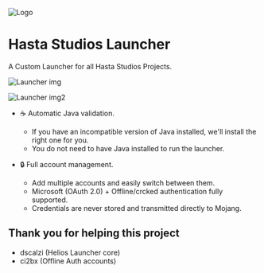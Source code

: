 
![Logo](https://cdn.discordapp.com/attachments/1156697983887343730/1215732556188880896/ChargementTxt.png?ex=65fdd22c&is=65eb5d2c&hm=299c8e16199517c8ce4686207ccf0f8853253b85ebbb1301a6956bf51e464d15&)


# Hasta Studios Launcher
A Custom Launcher for all Hasta Studios Projects.

![Launcher img](https://cdn.discordapp.com/attachments/1156697983887343730/1215732713760227348/image.png?ex=65fdd252&is=65eb5d52&hm=99c8811ace7059f326fc9811a13b3156fd37af45f75e53666acdcb9a4a15d1ff&)

![Launcher img2](https://cdn.discordapp.com/attachments/1156697983887343730/1215733112924012634/image.png?ex=65fdd2b1&is=65eb5db1&hm=f690ecc9ad6694ff16307e50ae8f719cc724e5f5fea7cf83fb4d78d694953ef4&)
- ☕ Automatic Java validation.
   - If you have an incompatible version of Java     installed, we'll install the right one for you.
  - You do not need to have Java installed to run the launcher.

- 🔒 Full account management.
  - Add multiple accounts and easily switch between them.
  - Microsoft (OAuth 2.0) + Offline/crcked authentication fully supported.
  - Credentials are never stored and transmitted directly to Mojang.
## Thank you for helping this project
- dscalzi (Helios Launcher core)
- ci2bx (Offline Auth accounts)
